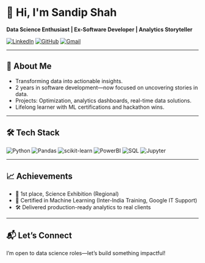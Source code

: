 # 👋 Hi, I'm Sandip Shah

**Data Science Enthusiast | Ex-Software Developer | Analytics Storyteller**

[![LinkedIn](https://img.shields.io/badge/LinkedIn-blue?style=flat-square&logo=linkedin&link=https://linkedin.com/in/sandipkumarsah)](https://linkedin.com/in/sandipkumarsah)
[![GitHub](https://img.shields.io/badge/GitHub-Profile-black?style=flat-square&logo=github&link=https://github.com/Sand33pshah)](https://github.com/Sand33pshah)
[![Gmail](https://img.shields.io/badge/Email-sandeepshah980@gmail.com-red?style=flat-square&logo=gmail)](mailto:sandeepshah980@gmail.com)

---

## 🚀 About Me

- Transforming data into actionable insights.
- 2 years in software development—now focused on uncovering stories in data.
- Projects: Optimization, analytics dashboards, real-time data solutions.
- Lifelong learner with ML certifications and hackathon wins.

---

## 🛠️ Tech Stack

![Python](https://img.shields.io/badge/Python-3670A0?style=flat-square&logo=python&logoColor=ffdd54)
![Pandas](https://img.shields.io/badge/Pandas-150458?style=flat-square&logo=pandas)
![scikit-learn](https://img.shields.io/badge/Scikit--Learn-F7931E?style=flat-square&logo=scikit-learn&logoColor=white)
![PowerBI](https://img.shields.io/badge/PowerBI-F2C811?style=flat-square&logo=Power%20BI&logoColor=white)
![SQL](https://img.shields.io/badge/SQL-4479A1?style=flat-square&logo=postgresql&logoColor=white)
![Jupyter](https://img.shields.io/badge/Jupyter-F37626?style=flat-square&logo=Jupyter&logoColor=white)

---

## 📈 Achievements

- 🥇 1st place, Science Exhibition (Regional)
- 📜 Certified in Machine Learning (Inter-India Training, Google IT Support)
- 🛠️ Delivered production-ready analytics to real clients

---

## 📬 Let’s Connect

I’m open to data science roles—let’s build something impactful!
<!-- 
Tips:
- Replace image links (profile-visual.png, traffic-demo.gif, etc.) with your own visuals/screenshots uploaded to this repo.
- Use shields.io for custom badges.
- Keep your pinned repos project-specific and update visuals regularly.
-->
